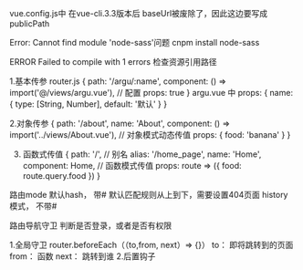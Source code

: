 vue.config.js中
在vue-cli.3.3版本后 baseUrl被废除了，因此这边要写成 publicPath

Error: Cannot find module 'node-sass'问题
cnpm install node-sass

ERROR Failed to compile with 1 errors
检查资源引用路径

<!-- 路由组件传参 -->
1.基本传参
router.js
{
  path: '/argu/:name',
  component: () => import('@/views/argu.vue'),
  // 配置
  props: true
}
argu.vue 中
props: {
  name: {
    type: [String, Number],
    default: '默认'
  }
}

2.对象传参
 {
  path: '/about',
  name: 'About',
  component: () => import('../views/About.vue'),
  // 对象模式动态传值
  props: {
    food: 'banana'
  }
}

3. 函数式传值
{
  path: '/',
  // 别名
  alias: '/home_page',
  name: 'Home',
  component: Home,
  // 函数模式传值
  props: route => ({
    food: route.query.food
  })
}

路由mode
默认hash， 带#
默认匹配规则从上到下，需要设置404页面
history 模式， 不带#

路由导航守卫
判断是否登录，或者是否有权限

1.全局守卫
router.beforeEach（（to,from, next）=> {}）
to： 即将跳转到的页面
from： 函数
next： 跳转到谁
2.后置钩子
